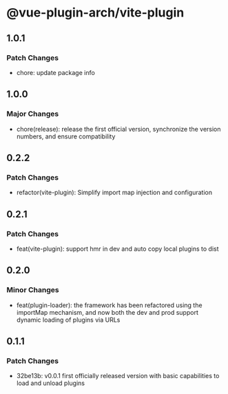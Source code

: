 # @vue-plugin-arch/vite-plugin

## 1.0.1

### Patch Changes

- chore: update package info

## 1.0.0

### Major Changes

- chore(release): release the first official version, synchronize the version numbers, and ensure compatibility

## 0.2.2

### Patch Changes

- refactor(vite-plugin): Simplify import map injection and configuration

## 0.2.1

### Patch Changes

- feat(vite-plugin): support hmr in dev and auto copy local plugins to dist

## 0.2.0

### Minor Changes

- feat(plugin-loader): the framework has been refactored using the importMap mechanism, and now both the dev and prod support dynamic loading of plugins via URLs

## 0.1.1

### Patch Changes

- 32be13b: v0.0.1 first officially released version with basic capabilities to load and unload plugins
